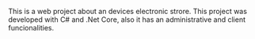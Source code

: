 This is a web project about an devices electronic strore. This project was developed with C# and .Net Core, also it has an administrative and client funcionalities.
